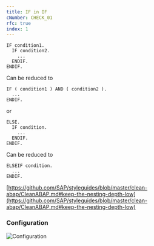 ```yaml
---
title: IF in IF
cNumber: CHECK_01
rfc: true
index: 1
---
```


```abap
IF condition1.
  IF condition2.
    ...
  ENDIF.
ENDIF.
```
Can be reduced to
```abap
IF ( condition1 ) AND ( condition2 ).
  ...
ENDIF.
```

or
```abap
ELSE.
  IF condition.
    ...
  ENDIF.
ENDIF.
```
Can be reduced to
```abap
ELSEIF condition.
  ...
ENDIF.
```

[https://github.com/SAP/styleguides/blob/master/clean-abap/CleanABAP.md#keep-the-nesting-depth-low](https://github.com/SAP/styleguides/blob/master/clean-abap/CleanABAP.md#keep-the-nesting-depth-low)

### Configuration
![Configuration](/img/default_conf.png)

